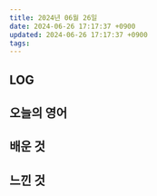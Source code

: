 ```yaml
---
title: 2024년 06월 26일
date: 2024-06-26 17:17:37 +0900
updated: 2024-06-26 17:17:37 +0900
tags: 
---
```


## LOG

## 오늘의 영어

## 배운 것

## 느낀 것